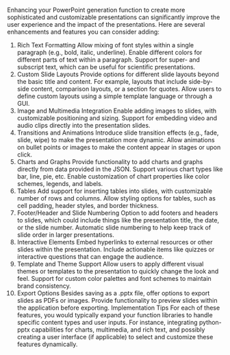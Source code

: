 Enhancing your PowerPoint generation function to create more sophisticated and customizable presentations can significantly improve the user experience and the impact of the presentations. Here are several enhancements and features you can consider adding:

1. Rich Text Formatting
Allow mixing of font styles within a single paragraph (e.g., bold, italic, underline).
Enable different colors for different parts of text within a paragraph.
Support for super- and subscript text, which can be useful for scientific presentations.
2. Custom Slide Layouts
Provide options for different slide layouts beyond the basic title and content. For example, layouts that include side-by-side content, comparison layouts, or a section for quotes.
Allow users to define custom layouts using a simple template language or through a GUI.
3. Image and Multimedia Integration
Enable adding images to slides, with customizable positioning and sizing.
Support for embedding video and audio clips directly into the presentation slides.
4. Transitions and Animations
Introduce slide transition effects (e.g., fade, slide, wipe) to make the presentation more dynamic.
Allow animations on bullet points or images to make the content appear in stages or upon click.
5. Charts and Graphs
Provide functionality to add charts and graphs directly from data provided in the JSON. Support various chart types like bar, line, pie, etc.
Enable customization of chart properties like color schemes, legends, and labels.
6. Tables
Add support for inserting tables into slides, with customizable number of rows and columns.
Allow styling options for tables, such as cell padding, header styles, and border thickness.
7. Footer/Header and Slide Numbering
Option to add footers and headers to slides, which could include things like the presentation title, the date, or the slide number.
Automatic slide numbering to help keep track of slide order in larger presentations.
8. Interactive Elements
Embed hyperlinks to external resources or other slides within the presentation.
Include actionable items like quizzes or interactive questions that can engage the audience.
9. Template and Theme Support
Allow users to apply different visual themes or templates to the presentation to quickly change the look and feel.
Support for custom color palettes and font schemes to maintain brand consistency.
10. Export Options
Besides saving as a .pptx file, offer options to export slides as PDFs or images.
Provide functionality to preview slides within the application before exporting.
Implementation Tips
For each of these features, you would typically expand your function libraries to handle specific content types and user inputs. For instance, integrating python-pptx capabilities for charts, multimedia, and rich text, and possibly creating a user interface (if applicable) to select and customize these features dynamically.


